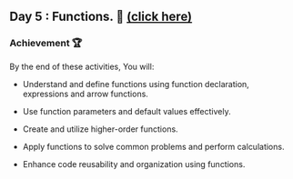 ## Day 5 : Functions. 🚀  [(click here)](Day5.js)

### Achievement 🏆
By the end of these activities, You will:

- Understand and define functions using function declaration, expressions and arrow functions.

- Use function parameters and default values effectively.

- Create and utilize higher-order functions.

- Apply functions to solve common problems and perform calculations.

- Enhance code reusability and organization using functions.
